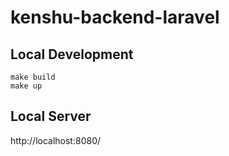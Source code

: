 # kenshu-backend-laravel

## Local Development
```
make build
make up
```

## Local Server
http://localhost:8080/
